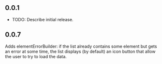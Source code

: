 ## 0.0.1

* TODO: Describe initial release.
## 0.0.7

Adds elementErrorBuilder:
if the list already contains some element but gets an error at some time, the list displays (by default)
an icon button that allow the user to try to load the data.
